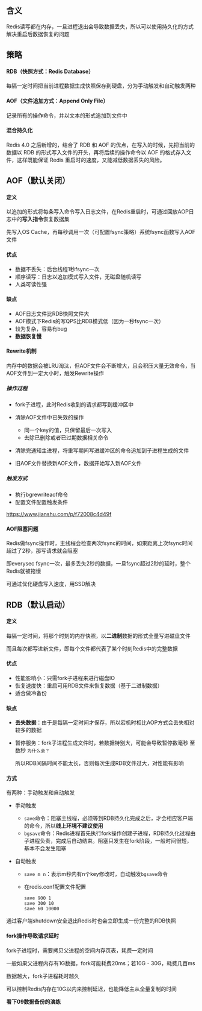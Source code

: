 ## 含义

Redis读写都在内存，一旦进程退出会导致数据丢失，所以可以使用持久化的方式解决重启后数据恢复的问题







## 策略

#### RDB（快照方式：Redis Database）

每隔一定时间把当前进程数据生成快照保存到硬盘，分为手动触发和自动触发两种



#### AOF（文件追加方式：Append Only File）

记录所有的操作命令，并以文本的形式追加到文件中



#### 混合持久化

Redis 4.0 之后新增的，结合了 RDB 和 AOF 的优点，在写入的时候，先把当前的数据以 RDB 的形式写入文件的开头，再将后续的操作命令以 AOF 的格式存入文件，这样既能保证 Redis 重启时的速度，又能减低数据丢失的风险。







## AOF（默认关闭）

#### 定义

以追加的形式将每条写入命令写入日志文件，在Redis重启时，可通过回放AOP日志中的**写入指令**恢复数据集

先写入OS Cache，再每秒调用一次（可配置fsync策略）系统fsync函数写入AOF文件



#### 优点

- 数据不丢失：后台线程1秒fsync一次
- 顺序读写：日志以追加模式写入文件，无磁盘随机读写
- 人类可读性强



#### 缺点

- AOF日志文件比RDB快照文件大
- AOF模式下Redis的写QPS比RDB模式低（因为一秒fsync一次）
- 较为复杂，容易有bug
- **数据恢复慢**



#### Rewrite机制

内存中的数据会被LRU淘汰，但AOF文件会不断增大，且会积压大量无效命令，当AOF文件到一定大小时，触发Rewrite操作

##### 操作过程

- fork子进程，此时Redis收到的请求都写到缓冲区中
- 清除AOF文件中已失效的操作
  - 同一个key的值，只保留最后一次写入
  - 去除已删除或者已过期数据相关命令

- 清除完通知主进程，将重写期间写进缓冲区的命令追加到子进程生成的文件
- 旧AOF文件替换新AOF文件，数据开始写入新AOF文件

##### 触发方式

- 执行bgrewriteaof命令
- 配置文件配置触发条件

https://www.jianshu.com/p/f72008c4d49f



#### AOF阻塞问题

Redis做fsync操作时，主线程会检查两次fsync的时间，如果距离上次fsync时间超过了2秒，那写请求就会阻塞

即everysec fsync一次，最多丢失2秒的数据，一旦fsync超过2秒的延时，整个Redis就被拖慢

可通过优化硬盘写入速度，用SSD解决







## RDB（默认启动）

#### 定义

每隔一定时间，将那个时刻的内存快照，以**二进制**数据的形式全量写进磁盘文件

而且每次都写进新文件，即每个文件都代表了某个时刻Redis中的完整数据



#### 优点

- 性能影响小：只需fork子进程来进行磁盘IO
- 恢复速度快：重启可用RDB文件来恢复数据（基于二进制数据）
- 适合做冷备份



#### 缺点

- **丢失数据**：由于是每隔一定时间才保存，所以宕机时相比AOP方式会丢失相对较多的数据

- 暂停服务：fork子进程生成文件时，若数据特别大，可能会导致暂停数毫秒 至 数秒 `为什么会？`

  所以RDB间隔时间不能太长，否则每次生成RDB文件过大，对性能有影响



#### 方式

有两种：手动触发和自动触发

- 手动触发

	- ```save```命令：阻塞主线程，必须等到RDB持久化完成之后，才会相应客户端的命令，所以**线上环境不建议使用**
	- ```bgsave```命令：Redis进程首先执行fork操作创建子进程，RDB持久化过程由子进程负责，完成后自动结束。阻塞只发生在fork阶段，一般时间很短，基本不会发生阻塞
	
- 自动触发

  - ```save m n```：表示m秒内有n个key修改时，自动触发`bgsave`命令

  - 在redis.conf配置文件配置

    ```shell
    save 900 1
    save 300 10
    save 60 10000
    ```

通过客户端shutdown安全退出Redis时也会立即生成一份完整的RDB快照



#### fork操作导致请求延时

fork子进程时，需要拷贝父进程的空间内存页表，耗费一定时间

一般如果父进程内存有1G数据，fork可能耗费20ms；若10G - 30G，耗费几百ms

数据越大，fork子进程耗时越久

可以控制Redis内存在10G以内来控制延迟，也能降低主从全量复制的时间



**看下09数据备份的演练**